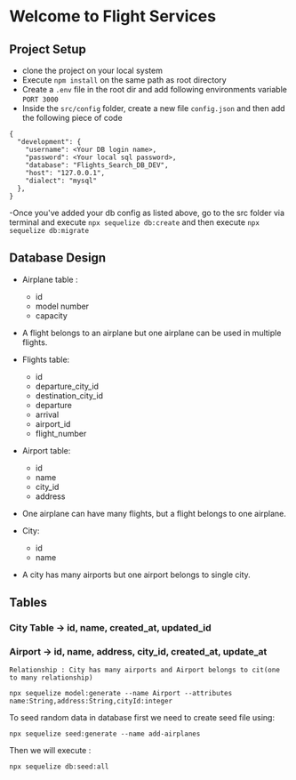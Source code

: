 # Welcome to Flight Services

## Project Setup
- clone the project on your local system
- Execute `npm install` on the same path as root directory
- Create a `.env` file in the root dir and add following environments variable 
  `PORT 3000`
- Inside the `src/config` folder, create a new file `config.json` and then add the following piece of code

```
{
  "development": {
    "username": <Your DB login name>,
    "password": <Your local sql password>,
    "database": "Flights_Search_DB_DEV",
    "host": "127.0.0.1",
    "dialect": "mysql"
  },
}  

```
-Once you've added your db config as listed above, go to the src folder via terminal and execute 
`npx sequelize db:create` 
and then execute `npx sequelize db:migrate`

## Database Design
- Airplane table :
  - id
  - model number
  - capacity
- A flight belongs to an airplane but one airplane can be used in multiple flights.

- Flights table:
  - id
  - departure_city_id
  - destination_city_id
  - departure
  - arrival
  - airport_id
  - flight_number

- Airport table:
  - id
  - name
  - city_id
  - address
- One airplane can have many flights, but a flight belongs to one airplane.  

- City:
  - id
  - name
- A city has many airports but one airport belongs to single city.  


## Tables
### City Table -> id, name, created_at, updated_id
### Airport -> id, name, address, city_id, created_at, update_at
    Relationship : City has many airports and Airport belongs to cit(one to many relationship)

```
npx sequelize model:generate --name Airport --attributes name:String,address:String,cityId:integer

```
To seed random data in database first we need to create seed file using: 

```
npx sequelize seed:generate --name add-airplanes
``` 

Then we will execute : 
```
npx sequelize db:seed:all
```